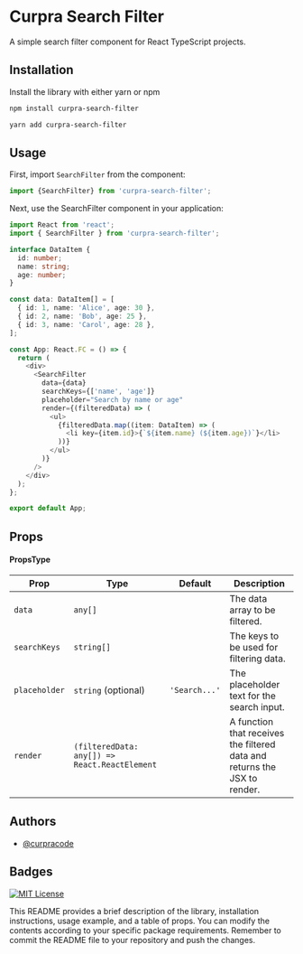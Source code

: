 # Curpra Search Filter

A simple search filter component for React TypeScript projects.

## Installation

Install the library with either yarn or npm
```bash
npm install curpra-search-filter

yarn add curpra-search-filter
```

## Usage

First, import `SearchFilter` from the component:

```typescript
import {SearchFilter} from 'curpra-search-filter';

```
Next, use the SearchFilter component in your application:

```typescript
import React from 'react';
import { SearchFilter } from 'curpra-search-filter';

interface DataItem {
  id: number;
  name: string;
  age: number;
}

const data: DataItem[] = [
  { id: 1, name: 'Alice', age: 30 },
  { id: 2, name: 'Bob', age: 25 },
  { id: 3, name: 'Carol', age: 28 },
];

const App: React.FC = () => {
  return (
    <div>
      <SearchFilter
        data={data}
        searchKeys={['name', 'age']}
        placeholder="Search by name or age"
        render={(filteredData) => (
          <ul>
            {filteredData.map((item: DataItem) => (
              <li key={item.id}>{`${item.name} (${item.age})`}</li>
            ))}
          </ul>
        )}
      />
    </div>
  );
};

export default App;
```
## Props

####    PropsType

| Prop         | Type                          | Default          | Description                                                                 |
| ------------ | ----------------------------- | ---------------- | --------------------------------------------------------------------------- |
| `data`       | `any[]`                       |                  | The data array to be filtered.                                              |
| `searchKeys` | `string[]`                    |                  | The keys to be used for filtering data.                                     |
| `placeholder`| `string` (optional)           | `'Search...'`    | The placeholder text for the search input.                                  |
| `render`     | `(filteredData: any[]) => React.ReactElement` | | A function that receives the filtered data and returns the JSX to render. |



## Authors

- [@curpracode](https://www.github.com/curpracode)

## Badges

[![MIT License](https://img.shields.io/badge/License-MIT-green.svg)](https://choosealicense.com/licenses/mit/)

This README provides a brief description of the library, installation instructions, usage example, and a table of props. You can modify the contents according to your specific package requirements. Remember to commit the README file to your repository and push the changes.
